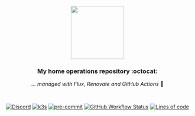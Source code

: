 <div align="center">

<img src="https://camo.githubusercontent.com/5b298bf6b0596795602bd771c5bddbb963e83e0f/68747470733a2f2f692e696d6775722e636f6d2f7031527a586a512e706e67" align="center" width="144px" height="144px"/>

### My home operations repository :octocat:

_... managed with Flux, Renovate and GitHub Actions_ :robot:

</div>

<br/>

<div align="center">

[![Discord](https://img.shields.io/discord/673534664354430999?style=for-the-badge&label=discord&logo=discord&logoColor=white)](https://discord.gg/k8s-at-home)
[![k3s](https://img.shields.io/badge/k3s-v1.22.6-brightgreen?style=for-the-badge&logo=kubernetes&logoColor=white)](https://k3s.io/)
[![pre-commit](https://img.shields.io/badge/pre--commit-enabled-brightgreen?logo=pre-commit&logoColor=white&style=for-the-badge)](https://github.com/pre-commit/pre-commit)
[![GitHub Workflow Status](https://img.shields.io/github/workflow/status/parsec/home-cluster/Renovate%20-%20Schedule?label=renovate&logo=renovatebot&style=for-the-badge)](https://github.com/parsec/home-cluster/actions/workflows/renovate-schedule.yaml)
[![Lines of code](https://img.shields.io/tokei/lines/github/parsec/home-cluster?style=for-the-badge&color=brightgreen&label=lines&logo=codefactor&logoColor=white)](https://github.com/parsec/home-cluster/graphs/contributors)

</div>
